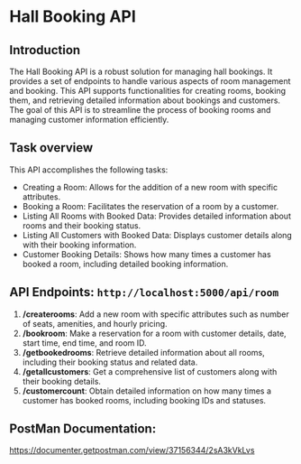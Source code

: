 # Hall Booking API
## Introduction
The Hall Booking API is a robust solution for managing hall bookings. It provides a set of endpoints to handle various aspects of room management and booking. This API supports functionalities for creating rooms, booking them, and retrieving detailed information about bookings and customers. The goal of this API is to streamline the process of booking rooms and managing customer information efficiently.

## Task overview

This API accomplishes the following tasks:

- Creating a Room: Allows for the addition of a new room with specific attributes.
- Booking a Room: Facilitates the reservation of a room by a customer.
- Listing All Rooms with Booked Data: Provides detailed information about rooms and their booking status.
- Listing All Customers with Booked Data: Displays customer details along with their booking information.
- Customer Booking Details: Shows how many times a customer has booked a room, including detailed booking information.


## API Endpoints: `http://localhost:5000/api/room`
1. **/createrooms**: Add a new room with specific attributes such as number of seats, amenities, and hourly pricing.
2. **/bookroom**: Make a reservation for a room with customer details, date, start time, end time, and room ID.
3. **/getbookedrooms**: Retrieve detailed information about all rooms, including their booking status and related data.
4. **/getallcustomers**: Get a comprehensive list of customers along with their booking details.
5. **/customercount**: Obtain detailed information on how many times a customer has booked rooms, including booking IDs and statuses.

## PostMan Documentation:
https://documenter.getpostman.com/view/37156344/2sA3kVkLvs






